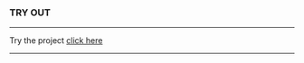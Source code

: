 ### TRY OUT

---

Try the project [click here][link]

---

[link]: http://chaitakgorai.me/javascript_projects/Hidden_Search
